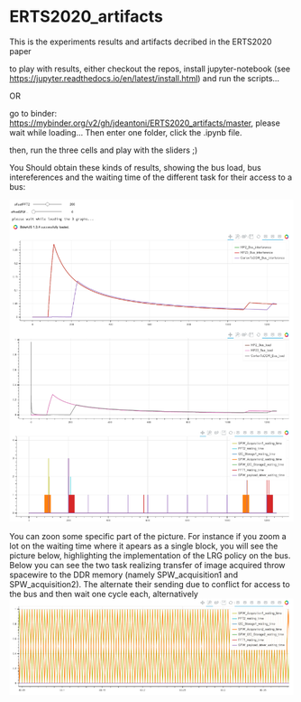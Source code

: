 # ERTS2020_artifacts
This is the experiments results and artifacts decribed in the ERTS2020 paper

to play with results, either checkout the repos, install jupyter-notebook (see https://jupyter.readthedocs.io/en/latest/install.html) and run the scripts...

OR

go to binder: https://mybinder.org/v2/gh/jdeantoni/ERTS2020_artifacts/master, please wait while loading... Then
enter one folder, click the .ipynb file.

then, run the three cells and play with the sliders ;)

You Should obtain these kinds of results, showing the bus load, bus intereferences and the waiting time of the different task for their access to a bus:

![results1](picts/noSafety_noPrio_200_0.png)

You can zoon some specific part of the picture. For instance if you zoom a lot on the waiting time where it apears as a single block, you will see the picture below, highlighting the implementation of the LRG policy on the bus. Below you can see the two task realizing transfer of image acquired throw spacewire to the DDR memory (namely SPW_acquisition1 and SPW_acquisition2). The alternate their sending due to conflict for access to the bus and then wait one cycle each, alternatively 
![zoomLRGpolicy](picts/zoomLRGpolicy.png)

